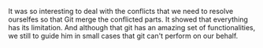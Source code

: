 It was so interesting to deal with the conflicts that we need to resolve ourselfes so that Git merge the conflicted parts. It showed that everything has its limitation. And although that git has an amazing set of functionalities, we still to guide him in small cases that git can't perform on our behalf. 